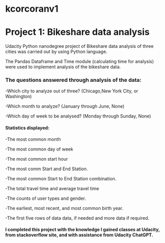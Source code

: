 # kcorcoranv1
# Project 1: Bikeshare data analysis

Udacity Python nanodegree project of Bikeshare data analysis of three cities was carried out by using Python language.

The Pandas Dataframe and Time module (calculating time for analysis) were used to implement analysis of the bikeshare data.

### The questions answered through analysis of the data:

-Which city to analyze out of three? (Chicago,New York City, or Washington)

-Which month to analyze? (January through June, None)

-Which day of week to be analysed? (Monday through Sunday, None)

#### Statistics displayed:

-The most common month

-The most common day of week

-The most common start hour

-The most comm Start and End Station.

-The most common Start to End Station combination.

-The total travel time and average travel time

-The counts of user types and gender.

-The earliest, most recent, and most common birth year.

-The first five rows of data data, if needed and more data if required.


#### I completed this project with the knowledge I gained classes at Udacity, from stackoverflow site, and with assistance from Udacity ChatGPT.
 

